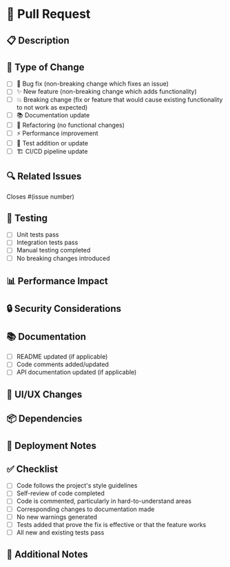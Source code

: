 # 🚀 Pull Request

## 📋 Description
<!-- Provide a brief description of the changes -->

## 🎯 Type of Change
- [ ] 🐛 Bug fix (non-breaking change which fixes an issue)
- [ ] ✨ New feature (non-breaking change which adds functionality)
- [ ] 💥 Breaking change (fix or feature that would cause existing functionality to not work as expected)
- [ ] 📚 Documentation update
- [ ] 🔧 Refactoring (no functional changes)
- [ ] ⚡ Performance improvement
- [ ] 🧪 Test addition or update
- [ ] 🏗️ CI/CD pipeline update

## 🔍 Related Issues
<!-- Link to any related issues -->
Closes #(issue number)

## 🧪 Testing
- [ ] Unit tests pass
- [ ] Integration tests pass
- [ ] Manual testing completed
- [ ] No breaking changes introduced

## 📊 Performance Impact
<!-- Describe any performance implications -->

## 🔒 Security Considerations
<!-- Describe any security implications -->

## 📚 Documentation
- [ ] README updated (if applicable)
- [ ] Code comments added/updated
- [ ] API documentation updated (if applicable)

## 🎨 UI/UX Changes
<!-- Describe any UI/UX changes with screenshots if applicable -->

## 📦 Dependencies
<!-- List any new dependencies or version changes -->

## 🚀 Deployment Notes
<!-- Any special deployment considerations -->

## ✅ Checklist
- [ ] Code follows the project's style guidelines
- [ ] Self-review of code completed
- [ ] Code is commented, particularly in hard-to-understand areas
- [ ] Corresponding changes to documentation made
- [ ] No new warnings generated
- [ ] Tests added that prove the fix is effective or that the feature works
- [ ] All new and existing tests pass

## 📝 Additional Notes
<!-- Any additional information that reviewers should know --> 